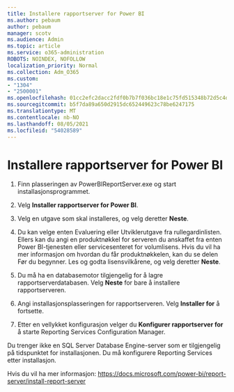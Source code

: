 ```yaml
---
title: Installere rapportserver for Power BI
ms.author: pebaum
author: pebaum
manager: scotv
ms.audience: Admin
ms.topic: article
ms.service: o365-administration
ROBOTS: NOINDEX, NOFOLLOW
localization_priority: Normal
ms.collection: Adm_O365
ms.custom:
- "1304"
- "2500001"
ms.openlocfilehash: 01cc2efc2dacc2fdf0b7b7f036bc18e1c75fd515348b72d5c4dde96949a51a2d
ms.sourcegitcommit: b5f7da89a650d2915dc652449623c78be6247175
ms.translationtype: MT
ms.contentlocale: nb-NO
ms.lasthandoff: 08/05/2021
ms.locfileid: "54028589"
---
```

# <a name="install-power-bi-report-server"></a>Installere rapportserver for Power BI

1. Finn plasseringen av PowerBIReportServer.exe og start installasjonsprogrammet.

2. Velg **Installer rapportserver for Power BI**.

3. Velg en utgave som skal installeres, og velg deretter **Neste**.

4. Du kan velge enten Evaluering eller Utviklerutgave fra rullegardinlisten.  Ellers kan du angi en produktnøkkel for serveren du anskaffet fra enten Power BI-tjenesten eller servicesenteret for volumlisens. Hvis du vil ha mer informasjon om hvordan du får produktnøkkelen, kan du se delen Før du begynner. Les og godta lisensvilkårene, og velg deretter **Neste**.

5. Du må ha en databasemotor tilgjengelig for å lagre rapportserverdatabasen. Velg **Neste** for bare å installere rapportserveren.

6. Angi installasjonsplasseringen for rapportserveren. Velg **Installer for** å fortsette.

7. Etter en vellykket konfigurasjon velger du **Konfigurer rapportserver for** å starte Reporting Services Configuration Manager.

Du trenger ikke en SQL Server Database Engine-server som er tilgjengelig på tidspunktet for installasjonen. Du må konfigurere Reporting Services etter installasjon.

Hvis du vil ha mer informasjon: https://docs.microsoft.com/power-bi/report-server/install-report-server
